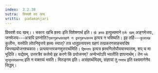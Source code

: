 ```yaml
---
index:  3.2.38
sutra:  प्रियवशे वदः खच्
vritti:  padamanjari
---
```


प्रियवशे वदः खच्।। चकारः खचि ह्रस्वः इति विशेषणार्थ इति। `खे ह्रस्वः` इत्युच्यमाने `एजेः खश्` अङ्गमेजयः, जनमेजयः---अत्रापि प्राप्नोति?`एकानुबन्धकग्रहणे न द्व्यनुबन्धकस्य` इत्यत्र न भविष्यति। इह तर्हि---`कुलात्खः` कुलीनः, यस्येति लोपनिवृत्तये ह्रस्वः स्यात्? तत्र धातुप्रत्ययस्य ग्रहणं तत्प्रकरणसाहचर्यादेष चिन्त्यप्रयोजनश्चकारः। प्रत्ययान्तरकणमुत्तरार्थमिति। `द्विषन्तपः` इत्यत्र ह्रस्वणिलोपौययास्याताम्, शप् च मा भूदिति। यद्येवम्, उत्तरत्रैव कर्तव्ये इह करणे किं प्रयोजनम्? अन्येभ्योऽपि भवतीति ज्ञापनार्थम्। तेन `गमेः सुप्युपसंख्यानम्` इति न वक्तव्यं भवति।
मितङ्गम इति। असंज्ञार्थमिदम्, संज्ञायां तु `गमश्च` इति वक्ष्यमाणेनैव सिद्धम्।
